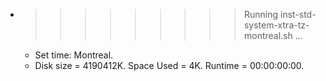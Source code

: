 * >>>>>>>>> Running inst-std-system-xtra-tz-montreal.sh ...
  * Set time: Montreal.
  * Disk size = 4190412K. Space Used = 4K. Runtime = 00:00:00:00.
